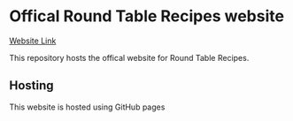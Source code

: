 # Offical Round Table Recipes website 
[Website Link](https://www.roundtablerecipes.co.uk/)

This repository hosts the offical website for Round Table Recipes. 

## Hosting
This website is hosted using GitHub pages
